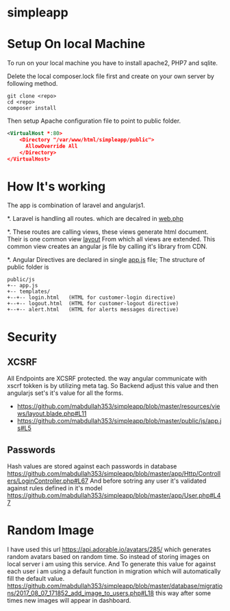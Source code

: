 # simpleapp

Setup On local Machine
=====

To run on your local machine you have to install apache2, PHP7 and sqlite.

Delete the local composer.lock file first and create on your own server by following method.

```
git clone <repo>
cd <repo>
composer install
```

Then setup Apache configuration file to point to public folder.

```xml
<VirtualHost *:80>
	<Directory "/var/www/html/simpleapp/public">
	  AllowOverride All
	</Directory>
</VirtualHost>
```

How It's working
======

The app is combination of laravel and angularjs1.

*. Laravel is handling all routes. which are decalred in [web.php](https://github.com/mabdullah353/simpleapp/blob/master/routes/web.php)

*. These routes are calling views, these views generate html document. Their is one common view [layout](https://github.com/mabdullah353/simpleapp/blob/master/resources/views/layout.blade.php) From which all views are extended.
This common view creates an angular js file by calling it's library from CDN.

*. Angular Directives are declared in single [app.js](https://github.com/mabdullah353/simpleapp/blob/master/public/js/app.js) file;
The structure of public folder is

```
public/js
+-- app.js
+-- templates/
+--+-- login.html   (HTML for customer-login directive)
+--+-- logout.html  (HTML for customer-logout directive)
+--+-- alert.html   (HTML for alerts messages directive)
```

Security
====

## XCSRF

All Endpoints are XCSRF protected. the way angular communicate with xscrf tokken is by utilizing meta tag. So Backend adjust this value and then angularjs set's it's value for all the forms.
- https://github.com/mabdullah353/simpleapp/blob/master/resources/views/layout.blade.php#L11
- https://github.com/mabdullah353/simpleapp/blob/master/public/js/app.js#L5

## Passwords

Hash values are stored against each passwords in database https://github.com/mabdullah353/simpleapp/blob/master/app/Http/Controllers/LoginController.php#L67 And before sotring any user it's validated against rules defined in it's model https://github.com/mabdullah353/simpleapp/blob/master/app/User.php#L47

Random Image
====

I have used this url https://api.adorable.io/avatars/285/ which generates random avatars based on random time.
So instead of storing images on local server i am using this service. And To generate this value for against each user i am using a default function in migration which will automatically fill the default value.
https://github.com/mabdullah353/simpleapp/blob/master/database/migrations/2017_08_07_171852_add_image_to_users.php#L18 this way after some times new images will appear in dashboard.

